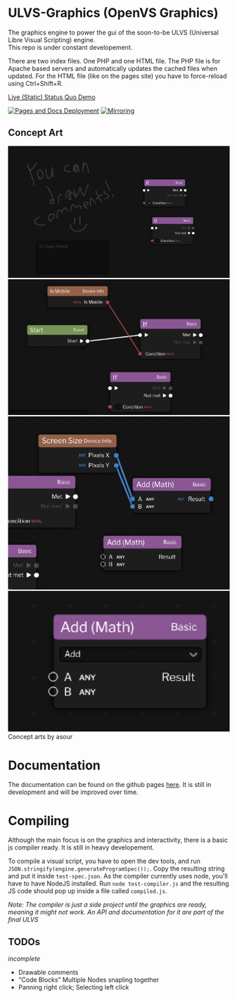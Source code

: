 # ULVS-Graphics (OpenVS Graphics)

The graphics engine to power the gui of the
 soon-to-be ULVS (Universal Libre Visual Scripting)
engine.  
This repo is under constant developement.

There are two index files. One PHP and one HTML file. The PHP file is for Apache based servers and automatically updates the cached files when updated. For the HTML file (like on the pages site) you have to force-reload using Ctrl+Shift+R.

[Live (Static) Status Quo Demo](https://carroted.github.io/ulvs-graphics)

[![Pages and Docs Deployment](https://github.com/Carroted/ulvs-graphics/actions/workflows/deploy.yml/badge.svg?branch=master)](https://github.com/Carroted/ulvs-graphics/actions/workflows/deploy.yml)
[![Mirroring](https://github.com/Carroted/ulvs-graphics/actions/workflows/mirror.yml/badge.svg)](https://github.com/Carroted/ulvs-graphics/actions/workflows/mirror.yml)

## Concept Art

![Concept art image](https://raw.githubusercontent.com/Carroted/ulvs-graphics/master/assets/concept-art.png)
![Second concept art image](https://raw.githubusercontent.com/Carroted/ulvs-graphics/master/assets/concept-art1.png)
![Third concept art image](https://raw.githubusercontent.com/Carroted/ulvs-graphics/master/assets/concept-art2.png)
![Fourth concept art image](https://raw.githubusercontent.com/Carroted/ulvs-graphics/master/assets/concept-art3.png)
Concept arts by asour

# Documentation

The documentation can be found on the github pages [here](https://carroted.github.io/ulvs-graphics/docs). It is still in development and will be improved over time.

# Compiling

Although the main focus is on the graphics and interactivity,
there is a basic js compiler ready. It is still in heavy developement.

To compile a visual script, you have to open the dev tools,
and run `JSON.stringify(engine.generateProgramSpec());`.
Copy the resulting string and put it inside `test-spec.json`.
As the compiler currently uses node, you'll have to have NodeJS
installed. Run `node test-compiler.js` and the resulting JS code
should pop up inside a file called `compiled.js`.

*Note: The compiler is just a side project until the graphics are ready, meaning it might not work. An API and documentation for it are part of the final ULVS*

## TODOs

*incomplete*

- Drawable comments
- "Code Blocks" Multiple Nodes snapling together
- Panning right click; Selecting left click
